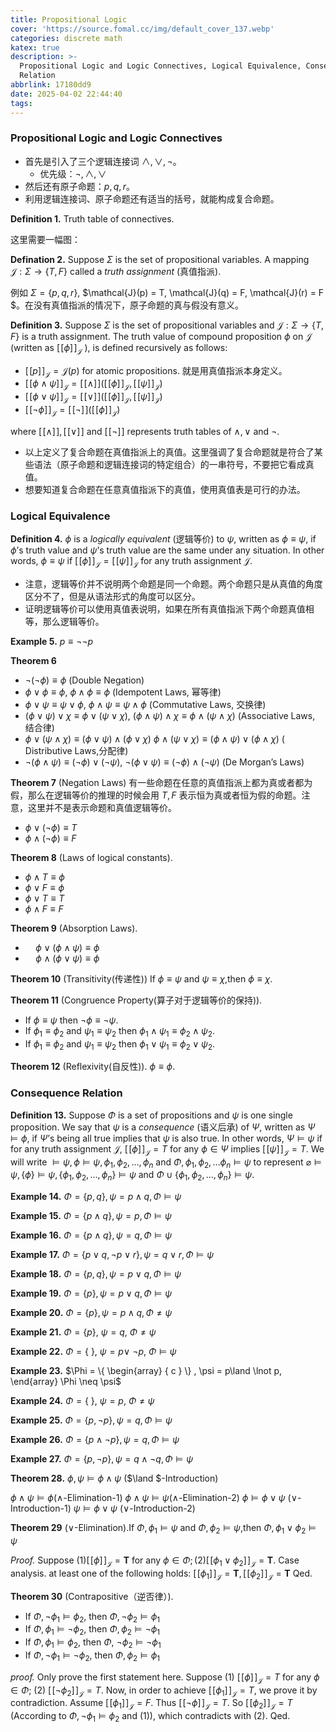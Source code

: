 ```yaml
---
title: Propositional Logic
cover: 'https://source.fomal.cc/img/default_cover_137.webp'
categories: discrete math
katex: true
description: >-
  Propositional Logic and Logic Connectives, Logical Equivalence, Consequence
  Relation
abbrlink: 17180dd9
date: 2025-04-02 22:44:40
tags:
---
```




### Propositional Logic and Logic Connectives
* 首先是引入了三个逻辑连接词 $\land , \lor , \lnot$。
  * 优先级：$\lnot , \land , \lor$
* 然后还有原子命题：$p, q, r$。
* 利用逻辑连接词、原子命题还有适当的括号，就能构成复合命题。

**Definition 1.** Truth table of connectives.


这里需要一幅图：

**Defination 2.** Suppose $\Sigma$ is the set of propositional variables. A mapping $\mathcal{J}:\Sigma \to \{ T, F \}$ called a *truth assignment* (真值指派).

例如 $\Sigma = \{ p, q, r \}$, $\mathcal{J}(p) = T, \mathcal{J}(q) = F, \mathcal{J}(r) = F $。在没有真值指派的情况下，原子命题的真与假没有意义。

**Definition 3.** Suppose $\Sigma$ is the set of propositional variables and $\mathcal{J}:\Sigma \to \{ T, F \}$ is a truth assignment. The truth value of compound proposition $\phi$ on $\mathcal{J}$ (written as $[\![\phi]\!]_{\mathcal{J}}$ ), is defined recursively as follows:
* $[\![p]\!]_{\mathcal{J}} = \mathcal{J}(p)$ for atomic propositions. 就是用真值指派本身定义。
* $[\![\phi \land \psi]\!]_{\mathcal{J}} = [\![\land ]\!] ([\![\phi]\!]_{\mathcal{J}}, [\![\psi]\!]_{\mathcal{J}})$
* $[\![\phi \lor  \psi]\!]_{\mathcal{J}} = [\![\lor ]\!] ([\![\phi]\!]_{\mathcal{J}}, [\![\psi]\!]_{\mathcal{J}})$
* $[\![\lnot \phi]\!]_{\mathcal{J}} = [\![\lnot ]\!] ([\![\phi]\!]_{\mathcal{J}})$

where $[\![\land ]\!], [\![\lor ]\!]$ and $[\![\lnot ]\!]$ represents truth tables of $\land , \lor$ and $\lnot$.

* 以上定义了复合命题在真值指派上的真值。这里强调了复合命题就是符合了某些语法（原子命题和逻辑连接词的特定组合）的一串符号，不要把它看成真值。
* 想要知道复合命题在任意真值指派下的真值，使用真值表是可行的办法。

### Logical Equivalence
**Definition 4.** $\phi$ is a *logically equivalent* (逻辑等价) to $\psi$, written as $\phi \equiv \psi$, if $\phi$’s truth value and $\psi$’s truth value are the same under any situation. In other words, $\phi\equiv \psi$ if $[\![\phi]\!]_{\mathcal{J}} = [\![\psi]\!]_{\mathcal{J}}$ for any truth assignment $\mathcal{J}$.

* 注意，逻辑等价并不说明两个命题是同一个命题。两个命题只是从真值的角度区分不了，但是从语法形式的角度可以区分。
* 证明逻辑等价可以使用真值表说明，如果在所有真值指派下两个命题真值相等，那么逻辑等价。

**Example 5.** $p \equiv \lnot \lnot p$

**Theorem 6**
* $\lnot ( \lnot \phi ) \equiv \phi$ (Double Negation)
* $\phi \lor \phi \equiv \phi$, $\phi \land \phi \equiv \phi$ (Idempotent Laws, 幂等律)
* $\phi \lor \psi \equiv \psi \lor \phi$, $\phi \land \psi \equiv \psi \land \phi$ (Commutative Laws, 交换律)
* $( \phi \lor \psi ) \lor \chi \equiv \phi \lor ( \psi \lor \chi )$,
    $( \phi \land \psi ) \land \chi \equiv \phi \land ( \psi \land \chi )$ (Associative Laws, 结合律)
* $\phi\lor(\psi\land\chi)\equiv(\phi\lor\psi)\land(\phi\lor\chi)$
    $\phi \land ( \psi \lor \chi ) \equiv ( \phi \land \psi ) \lor ( \phi \land \chi )$ ( Distributive Laws,分配律)
* $\lnot ( \phi \land \psi ) \equiv ( \lnot \phi ) \lor ( \lnot \psi )$,
    $\lnot ( \phi \lor \psi ) \equiv ( \lnot \phi ) \land ( \lnot \psi )$ (De Morgan’s Laws)

**Theorem 7** (Negation Laws)
有一些命题在任意的真值指派上都为真或者都为假，那么在逻辑等价的推理的时候会用 $T, F$ 表示恒为真或者恒为假的命题。注意，这里并不是表示命题和真值逻辑等价。

* $\phi \lor ( \lnot \phi ) \equiv T$
* $\phi \land (\lnot\phi)\equiv F$

**Theorem 8** (Laws of logical constants).
* $\phi \land T \equiv \phi$
* $\phi \lor F \equiv \phi$
* $\phi \lor  T \equiv T$
* $\phi \land F \equiv F$

**Theorem 9** (Absorption Laws).
* $\quad\phi\lor(\phi\land\psi)\equiv\phi$
* $\quad\phi\land(\phi\lor\psi)\equiv\phi$

**Theorem 10** (Transitivity(传递性))
If $\phi\equiv\psi$ and $\psi\equiv\chi$,then $\phi\equiv\chi$.

**Theorem 11** (Congruence Property(算子对于逻辑等价的保持)).
* If $\phi\equiv\psi$ then $\lnot\phi\equiv\lnot\psi$.
* If $\phi_{1}\equiv\phi_{2}$ and $\psi_{1}\equiv\psi_{2}$ then $\phi_{1}\land\psi_{1}\equiv\phi_{2}\land\psi_{2}$.
* If $\phi_{1}\equiv\phi_{2}$ and $\psi_{1}\equiv\psi_{2}$ then $\phi_{1}\lor\psi_{1}\equiv\phi_{2}\lor\psi_{2}$.

**Theorem 12** (Reflexivity(自反性)). $\phi\equiv\phi$.

### Consequence Relation
**Definition 13.** Suppose $\Phi$ is a set of propositions and $\psi$ is one single proposition. We say that $\psi$ is a *consequence* (语义后承) of $\Psi$, written as $\Psi \models \phi$, if $\Psi$’s being all true implies that $\psi$ is also true. In other words, $\Psi \models \psi$ if for any truth assignment $\mathcal{J}$, $[\![\phi]\!]_{\mathcal{J}}= T$ for any $\phi \in \Psi$ implies $[\![\psi]\!]_{\mathcal{J}}=T$.
We will write $\models \psi, \phi \models \psi, \phi_1, \phi_2, \ldots ,\phi_{n}$ and $\Phi, \phi_1, \phi_2, \ldots \phi_{n} \models \psi$ to represent $\varnothing \models \psi, \{ \phi \}\models \psi , \{ \phi_1, \phi_2, \ldots ,\phi_{n} \}\models \psi$ and $\Phi \cup \{ \phi_1, \phi_2, \ldots ,\phi_{n} \} \models \psi$.

**Example 14.** $\Phi=\{p,q\},\psi=p\land q,\Phi\models\psi$

**Example 15.** $\Phi=\{p\land q\},\psi=p,\Phi\models\psi$

**Example 16.** $\Phi=\{p\land q\},\psi=q,\Phi\models\psi$

**Example 17.** $\Phi=\{p\lor q,\lnot p\lor r\},\psi=q\lor r,\Phi\models\psi$

**Example 18.** $\Phi = \{ p, q\} , \psi = p\lor q, \Phi \models \psi$ 

**Example 19.** $\Phi = \{ p\} , \psi = p\lor q, \Phi \models \psi$ 

**Example 20.** $\Phi = \{ p\} , \psi = p\land q, \Phi \neq \psi$ 

**Example 21.** $\Phi=\{p\},~\psi=q,~\Phi\neq\psi$

**Example 22.** $\Phi=\{~\},~\psi=p\lor~\lnot p,~\Phi\models\psi$ 

**Example 23.** $\Phi = \{ \begin{array} { c } \} , \psi = p\land \lnot p, \end{array} \Phi \neq \psi$ 

**Example 24.** $\Phi=\{~\},~\psi=p,~\Phi\neq\psi$

**Example 25.** $\Phi=\{p,\lnot p\},\psi=q,\Phi\models\psi$ 

**Example 26.** $\Phi = \{ p\land \lnot p\} , \psi = q, \Phi \models \psi$ 

**Example 27.** $\Phi = \{ p, \lnot p\} , \psi = q\land \lnot q, \Phi \models \psi$

**Theorem 28.** $\phi,\psi\models\phi\land\psi$ ($\land $-Introduction)

$\phi\land\psi\models\phi$($\land$-Elimination-1)
$\phi\land\psi\models\psi$($\land$-Elimination-2)
$\phi\models\phi\lor\psi$ ($\lor$-Introduction-1)
$\psi\models\phi\lor\psi$ ($\lor$-Introduction-2)

**Theorem 29** ($\lor$-Elimination).If $\Phi,\phi_1\models\psi$ and $\Phi,\phi_2\models\psi$,then $\Phi,\phi_1\lor\phi_2\vDash\psi$

*Proof.*
Suppose $(1)[\![\phi]\!]_{\mathcal{J}}=\mathbf{T}$ for any $\phi\in\Phi;(2)[\![\phi_{1}\lor\phi_{2}]\!]_{\mathcal{J}}=\mathbf{T}.$
Case analysis. at least one of the following holds: $[\![\phi_1]\!]_\mathcal{J}=\mathbf{T},[\![\phi_2]\!]_\mathcal{J}=\mathbf{T}$
Qed.

**Theorem 30** (Contrapositive（逆否律）).
* If $\Phi,\neg\phi_{1}\models\phi_{2}$, then $\Phi,\neg\phi_{2}\models\phi_{1}$
* If $\Phi, \phi_{1}\models \neg \phi_{2}$, then $\Phi, \phi_{2}\models \neg \phi_{1}$
* If $\Phi, \phi_{1}\models \phi_{2}$, then $\Phi$, $\neg \phi_{2}\models \neg \phi_{1}$
* If $\Phi, \neg\phi_1\models\neg\phi_2$, then $\Phi,\phi_2\models\phi_1$

*proof.*
Only prove the first statement here.
Suppose (1) $[\![\phi]\!]_{\mathcal{J}}=T$ for any $\phi \in \Phi$; (2) $[\![\lnot \phi_2]\!]_{\mathcal{J}}=T$.
Now, in order to achieve $[\![\phi_1]\!]_{\mathcal{J}}=T$, we prove it by contradiction.
Assume $[\![\phi_1]\!]_{\mathcal{J}}=F$. Thus $[\![\lnot \phi]\!]_{\mathcal{J}}=T$. So $[\![\phi_2]\!]_{\mathcal{J}}=T$ (According to $\Phi,\neg\phi_{1}\models\phi_{2}$ and (1)), which contradicts with (2).
Qed.
